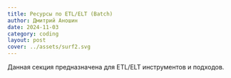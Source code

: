 ```yaml
---
title: Ресурсы по ETL/ELT (Batch)
author: Дмитрий Аношин
date: 2024-11-03
category: coding
layout: post
cover: ../assets/surf2.svg
---
```


Данная секция предназначена для ETL/ELT инструментов и подходов.